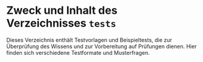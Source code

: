 # Zweck und Inhalt des Verzeichnisses `tests`

Dieses Verzeichnis enthält Testvorlagen und Beispieltests, die zur Überprüfung des Wissens und zur Vorbereitung auf Prüfungen dienen. Hier finden sich verschiedene Testformate und Musterfragen.
